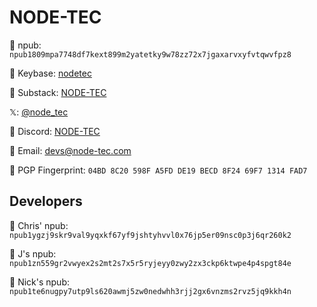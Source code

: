 # NODE-TEC

🦩 npub: `npub1809mpa7748df7kext899m2yatetky9w78zz72x7jgaxarvxyfvtqwvfpz8`

🔑 Keybase: [nodetec](https://keybase.io/nodetec "nodetec")

🔖 Substack: [NODE-TEC](https://nodetec.substack.com "NODE-TEC")

𝕏: [@node_tec](https://twitter.com/node_tec "@node_tec")

🤖 Discord: [NODE-TEC](https://discord.gg/zdKq5brhF9 "NODE-TEC")

📧 Email: [devs@node-tec.com](mailto:devs@node-tec.com "devs@node-tec.com")

🔐 PGP Fingerprint: `04BD 8C20 598F A5FD DE19 BECD 8F24 69F7 1314 FAD7`

## Developers

🦩 Chris' npub: `npub1ygzj9skr9val9yqxkf67yf9jshtyhvvl0x76jp5er09nsc0p3j6qr260k2`

🦩 J's npub: `npub1zn559gr2vwyex2s2mt2s7x5r5ryjeyy0zwy2zx3ckp6ktwpe4p4spgt84e`

🦩 Nick's npub: `npub1te6nugpy7utp9ls620awmj5zw0nedwhh3rjj2gx6vnzms2rvz5jq9kkh4n`
